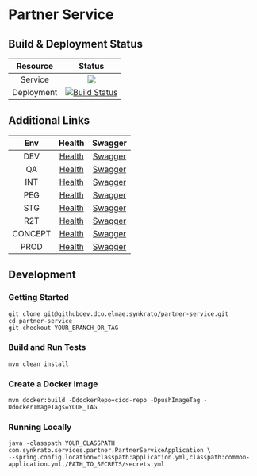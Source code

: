 # Partner Service 
## Build & Deployment Status 
|  Resource  |                                                                                                          Status                                                                                                           |
|:----------:|:-------------------------------------------------------------------------------------------------------------------------------------------------------------------------------------------------------------------------:|
|  Service   | <a href='https://jenkins.dco.elmae/view/EPC2/job/epc-ci-cd-pipeline/job/partner-service/job/master/'><img src='https://jenkins.dco.elmae/view/EPC2/job/epc-ci-cd-pipeline/job/partner-service/job/master/badge/icon'></a> |
| Deployment | [![Build Status](https://jenkins.dco.elmae/view/EPC2/job/partner-service/job/deploy/job/tf-deploy-partner-dev/badge/icon)](https://jenkins.dco.elmae/view/EPC2/job/partner-service/job/deploy/job/tf-deploy-partner-dev/) |

## Additional Links

|   Env   |                             Health                              |                                     Swagger                                     |
|:-------:|:---------------------------------------------------------------:|:-------------------------------------------------------------------------------:|
|   DEV   |  [Health](https://api.partner.dev.epc2.rd.synkrato.io/health)   |  [Swagger](https://api.partner.dev.epc2.rd.synkrato.io/swagger-ui/index.html)   |
|   QA    |   [Health](https://api.partner.qa.epc2.rd.synkrato.io/health)   |   [Swagger](https://api.partner.qa.epc2.rd.synkrato.io/swagger-ui/index.html)   |
|   INT   |  [Health](https://api.partner.int.epc2.rd.synkrato.io/health)   |  [Swagger](https://api.partner.int.epc2.rd.synkrato.io/swagger-ui/index.html)   |
|   PEG   |  [Health](https://api.partner.peg.epc2.rd.synkrato.io/health)   |  [Swagger](https://api.partner.peg.epc2.rd.synkrato.io/swagger-ui/index.html)   |
|   STG   |   [Health](https://api.partner.stg.epc2.ellielabs.com/health)   |   [Swagger](https://api.partner.stg.epc2.ellielabs.com/swagger-ui/index.html)   |
|   R2T   |   [Health](https://api.partner.r2t.epc2.ellielabs.com/health)   |   [Swagger](https://api.partner.r2t.epc2.ellielabs.com/swagger-ui/index.html)   |
| CONCEPT | [Health](https://api.partner.concept.epc2.ellielabs.com/health) | [Swagger](https://api.partner.concept.epc2.ellielabs.com/swagger-ui/index.html) |
|  PROD   |   [Health](https://api.partner.epc2.ellieservices.com/health)   |   [Swagger](https://api.partner.epc2.ellieservices.com/swagger-ui/index.html)   |

## Development

### Getting Started

```
git clone git@githubdev.dco.elmae:synkrato/partner-service.git
cd partner-service
git checkout YOUR_BRANCH_OR_TAG
```

### Build and Run Tests

```
mvn clean install
```

### Create a Docker Image

```
mvn docker:build -DdockerRepo=cicd-repo -DpushImageTag -DdockerImageTags=YOUR_TAG
```

### Running Locally

```
java -classpath YOUR_CLASSPATH com.synkrato.services.partner.PartnerServiceApplication \
--spring.config.location=classpath:application.yml,classpath:common-application.yml,/PATH_TO_SECRETS/secrets.yml
```
